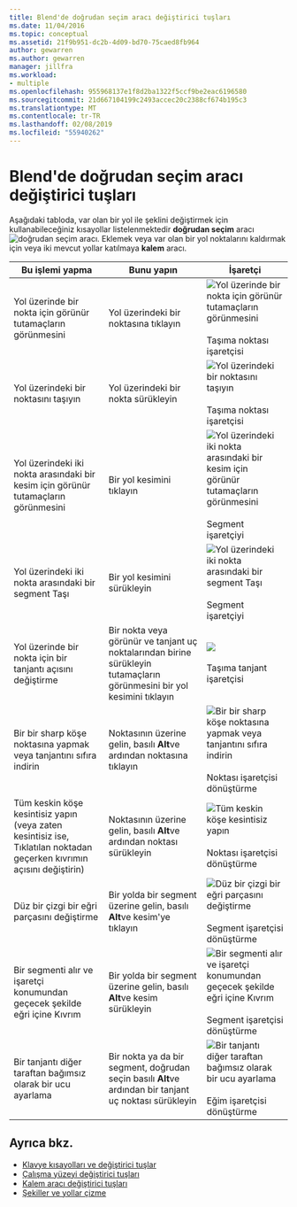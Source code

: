 ```yaml
---
title: Blend'de doğrudan seçim aracı değiştirici tuşları
ms.date: 11/04/2016
ms.topic: conceptual
ms.assetid: 21f9b951-dc2b-4d09-bd70-75caed8fb964
author: gewarren
ms.author: gewarren
manager: jillfra
ms.workload:
- multiple
ms.openlocfilehash: 955968137e1f8d2ba1322f5ccf9be2eac6196580
ms.sourcegitcommit: 21d667104199c2493accec20c2388cf674b195c3
ms.translationtype: MT
ms.contentlocale: tr-TR
ms.lasthandoff: 02/08/2019
ms.locfileid: "55940262"
---
```

# <a name="direct-selection-tool-modifier-keys-in-blend"></a>Blend'de doğrudan seçim aracı değiştirici tuşları
Aşağıdaki tabloda, var olan bir yol ile şeklini değiştirmek için kullanabileceğiniz kısayollar listelenmektedir **doğrudan seçim** aracı ![doğrudan seçim aracı](../designers/media/6dd6571f-c116-451d-8dd2-1f88b8406362.png). Eklemek veya var olan bir yol noktalarını kaldırmak için veya iki mevcut yollar katılmaya **kalem** aracı.

|Bu işlemi yapma|Bunu yapın|İşaretçi|
| - |-------------|-------------|
|Yol üzerinde bir nokta için görünür tutamaçların görünmesini|Yol üzerindeki bir noktasına tıklayın|![Yol üzerinde bir nokta için görünür tutamaçların görünmesini](../designers/media/cfcc5f41-a666-4524-a958-50b9051130ca.png)<br /><br /> Taşıma noktası işaretçisi|
|Yol üzerindeki bir noktasını taşıyın|Yol üzerindeki bir nokta sürükleyin|![Yol üzerindeki bir noktasını taşıyın](../designers/media/cfcc5f41-a666-4524-a958-50b9051130ca.png)<br /><br /> Taşıma noktası işaretçisi|
|Yol üzerindeki iki nokta arasındaki bir kesim için görünür tutamaçların görünmesini|Bir yol kesimini tıklayın|![Yol üzerindeki iki nokta arasındaki bir kesim için görünür tutamaçların görünmesini](../designers/media/2ace930f-98fa-410b-92cf-7a4b88503ee7.png)<br /><br /> Segment işaretçiyi|
|Yol üzerindeki iki nokta arasındaki bir segment Taşı|Bir yol kesimini sürükleyin|![Yol üzerindeki iki nokta arasındaki bir segment Taşı](../designers/media/2ace930f-98fa-410b-92cf-7a4b88503ee7.png)<br /><br /> Segment işaretçiyi|
|Yol üzerinde bir nokta için bir tanjantı açısını değiştirme|Bir nokta veya görünür ve tanjant uç noktalarından birine sürükleyin tutamaçların görünmesini bir yol kesimini tıklayın|![](../designers/media/beb1a907-1e50-450c-aab3-4d7026f5e426.png)<br /><br /> Taşıma tanjant işaretçisi|
|Bir bir sharp köşe noktasına yapmak veya tanjantını sıfıra indirin|Noktasının üzerine gelin, basılı **Alt**ve ardından noktasına tıklayın|![Bir bir sharp köşe noktasına yapmak veya tanjantını sıfıra indirin](../designers/media/21197b10-aba4-4a9d-8145-647d0ba8e518.png)<br /><br /> Noktası işaretçisi dönüştürme|
|Tüm keskin köşe kesintisiz yapın (veya zaten kesintisiz ise, Tıklatılan noktadan geçerken kıvrımın açısını değiştirin)|Noktasının üzerine gelin, basılı **Alt**ve ardından noktası sürükleyin|![Tüm keskin köşe kesintisiz yapın](../designers/media/21197b10-aba4-4a9d-8145-647d0ba8e518.png)<br /><br /> Noktası işaretçisi dönüştürme|
|Düz bir çizgi bir eğri parçasını değiştirme|Bir yolda bir segment üzerine gelin, basılı **Alt**ve kesim'ye tıklayın|![Düz bir çizgi bir eğri parçasını değiştirme](../designers/media/975a855a-8536-441f-97ed-2f1496e416bf.png)<br /><br /> Segment işaretçisi dönüştürme|
|Bir segmenti alır ve işaretçi konumundan geçecek şekilde eğri içine Kıvrım|Bir yolda bir segment üzerine gelin, basılı **Alt**ve kesim sürükleyin|![Bir segmenti alır ve işaretçi konumundan geçecek şekilde eğri içine Kıvrım](../designers/media/975a855a-8536-441f-97ed-2f1496e416bf.png)<br /><br /> Segment işaretçisi dönüştürme|
|Bir tanjantı diğer taraftan bağımsız olarak bir ucu ayarlama|Bir nokta ya da bir segment, doğrudan seçin basılı **Alt**ve ardından bir tanjant uç noktası sürükleyin|![Bir tanjantı diğer taraftan bağımsız olarak bir ucu ayarlama](../designers/media/923951da-4081-4f8b-bebc-0f1f64d87504.png)<br /><br /> Eğim işaretçisi dönüştürme|

## <a name="see-also"></a>Ayrıca bkz.

- [Klavye kısayolları ve değiştirici tuşlar](../designers/keyboard-shortcuts-and-modifier-keys-in-blend.md)
- [Çalışma yüzeyi değiştirici tuşları](../designers/artboard-modifier-keys-in-blend.md)
- [Kalem aracı değiştirici tuşları](../designers/pen-tool-modifier-keys-in-blend.md)
- [Şekiller ve yollar çizme](../designers/draw-shapes-and-paths.md)
